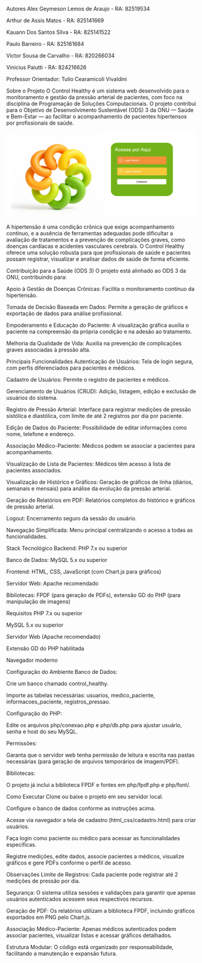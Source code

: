 Autores
Alex Geymeson Lemos de Araujo - RA: 82519534

Arthur de Assis Matos - RA: 825141669

Kauann Dos Santos Silva - RA: 825141522

Paulo Barreiro - RA: 825161684

Victor Sousa de Carvalho - RA: 820266034

Vinicius Paiutti - RA: 824216626

Professor Orientador:
Tulio Cearamicoli Vivaldini

Sobre o Projeto
O Control Healthy é um sistema web desenvolvido para o monitoramento e gestão da pressão arterial de pacientes, com foco na disciplina de Programação de Soluções Computacionais. O projeto contribui para o Objetivo de Desenvolvimento Sustentável (ODS) 3 da ONU — Saúde e Bem-Estar — ao facilitar o acompanhamento de pacientes hipertensos por profissionais de saúde.

![Screenshot mostrando a tela inicial do site](assets/TELA_INICIAL.png)

A hipertensão é uma condição crônica que exige acompanhamento contínuo, e a ausência de ferramentas adequadas pode dificultar a avaliação de tratamentos e a prevenção de complicações graves, como doenças cardíacas e acidentes vasculares cerebrais. O Control Healthy oferece uma solução robusta para que profissionais de saúde e pacientes possam registrar, visualizar e analisar dados de saúde de forma eficiente.

Contribuição para a Saúde (ODS 3)
O projeto está alinhado ao ODS 3 da ONU, contribuindo para:

Apoio à Gestão de Doenças Crônicas: Facilita o monitoramento contínuo da hipertensão.

Tomada de Decisão Baseada em Dados: Permite a geração de gráficos e exportação de dados para análise profissional.

Empoderamento e Educação do Paciente: A visualização gráfica auxilia o paciente na compreensão da própria condição e na adesão ao tratamento.

Melhoria da Qualidade de Vida: Auxilia na prevenção de complicações graves associadas à pressão alta.

Principais Funcionalidades
Autenticação de Usuários: Tela de login segura, com perfis diferenciados para pacientes e médicos.

Cadastro de Usuários: Permite o registro de pacientes e médicos.

Gerenciamento de Usuários (CRUD): Adição, listagem, edição e exclusão de usuários do sistema.

Registro de Pressão Arterial: Interface para registrar medições de pressão sistólica e diastólica, com limite de até 2 registros por dia por paciente.

Edição de Dados do Paciente: Possibilidade de editar informações como nome, telefone e endereço.

Associação Médico-Paciente: Médicos podem se associar a pacientes para acompanhamento.

Visualização de Lista de Pacientes: Médicos têm acesso à lista de pacientes associados.

Visualização de Histórico e Gráficos: Geração de gráficos de linha (diários, semanais e mensais) para análise da evolução da pressão arterial.

Geração de Relatórios em PDF: Relatórios completos do histórico e gráficos de pressão arterial.

Logout: Encerramento seguro da sessão do usuário.

Navegação Simplificada: Menu principal centralizando o acesso a todas as funcionalidades.

Stack Tecnológico
Backend: PHP 7.x ou superior

Banco de Dados: MySQL 5.x ou superior

Frontend: HTML, CSS, JavaScript (com Chart.js para gráficos)

Servidor Web: Apache recomendado

Bibliotecas: FPDF (para geração de PDFs), extensão GD do PHP (para manipulação de imagens)

Requisitos
PHP 7.x ou superior

MySQL 5.x ou superior

Servidor Web (Apache recomendado)

Extensão GD do PHP habilitada

Navegador moderno

Configuração do Ambiente
Banco de Dados:

Crie um banco chamado control_healthy.

Importe as tabelas necessárias: usuarios, medico_paciente, informacoes_paciente, registros_pressao.

Configuração do PHP:

Edite os arquivos php/conexao.php e php/db.php para ajustar usuário, senha e host do seu MySQL.

Permissões:

Garanta que o servidor web tenha permissão de leitura e escrita nas pastas necessárias (para geração de arquivos temporários de imagem/PDF).

Bibliotecas:

O projeto já inclui a biblioteca FPDF e fontes em php/fpdf.php e php/font/.

Como Executar
Clone ou baixe o projeto em seu servidor local.

Configure o banco de dados conforme as instruções acima.

Acesse via navegador a tela de cadastro (html_css/cadastro.html) para criar usuários.

Faça login como paciente ou médico para acessar as funcionalidades específicas.

Registre medições, edite dados, associe pacientes a médicos, visualize gráficos e gere PDFs conforme o perfil de acesso.

Observações
Limite de Registros: Cada paciente pode registrar até 2 medições de pressão por dia.

Segurança: O sistema utiliza sessões e validações para garantir que apenas usuários autenticados acessem seus respectivos recursos.

Geração de PDF: Os relatórios utilizam a biblioteca FPDF, incluindo gráficos exportados em PNG pelo Chart.js.

Associação Médico-Paciente: Apenas médicos autenticados podem associar pacientes, visualizar listas e acessar gráficos detalhados.

Estrutura Modular: O código está organizado por responsabilidade, facilitando a manutenção e expansão futura.

